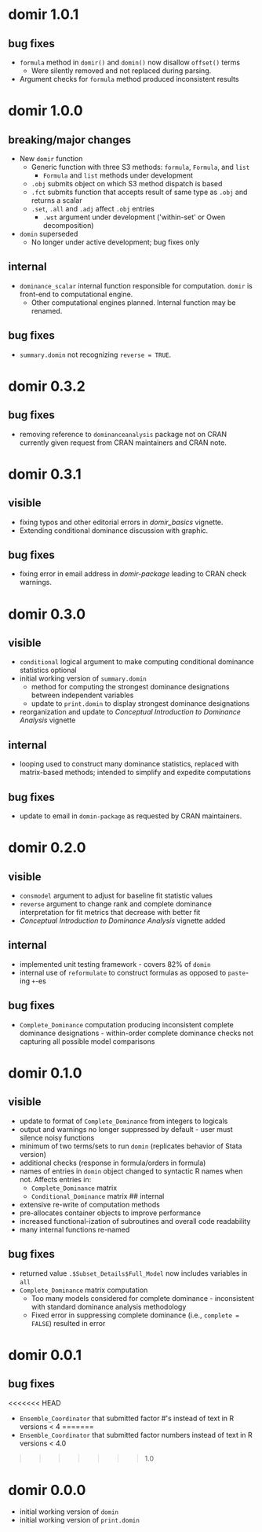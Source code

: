 # domir 1.0.1

## bug fixes

-   `formula` method in `domir()` and `domin()` now disallow `offset()` terms
    - Were silently removed and not replaced during parsing.
-   Argument checks for `formula` method produced inconsistent results

# domir 1.0.0

## breaking/major changes

-   New `domir` function
    -   Generic function with three S3 methods: `formula`, `Formula`, and `list`
        -   `Formula` and `list` methods under development
    -   `.obj` submits object on which S3 method dispatch is based
    -   `.fct` submits function that accepts result of same type as `.obj` and returns a scalar
    -   `.set`, `.all` and `.adj` affect `.obj` entries
        - `.wst` argument under development ('within-set' or Owen decomposition)
-   `domin` superseded
    -   No longer under active development; bug fixes only

## internal

-   `dominance_scalar` internal function responsible for computation. `domir` is front-end to computational engine.
    -   Other computational engines planned.  Internal function may be renamed.
    
## bug fixes

-   `summary.domin` not recognizing `reverse = TRUE`.

# domir 0.3.2

## bug fixes

-   removing reference to `dominanceanalysis` package not on CRAN currently given request from CRAN maintainers and CRAN note.

# domir 0.3.1

## visible

-   fixing typos and other editorial errors in *domir_basics* vignette.
-   Extending conditional dominance discussion with graphic.

## bug fixes

-   fixing error in email address in *domir-package* leading to CRAN check warnings.

# domir 0.3.0

## visible

-   `conditional` logical argument to make computing conditional dominance statistics optional
-   initial working version of `summary.domin`
    -   method for computing the strongest dominance designations between independent variables
    -   update to `print.domin` to display strongest dominance designations
-   reorganization and update to *Conceptual Introduction to Dominance Analysis* vignette

## internal

-   looping used to construct many dominance statistics, replaced with matrix-based methods; intended to simplify and expedite computations

## bug fixes

-   update to email in `domin-package` as requested by CRAN maintainers.

# domir 0.2.0

## visible

-   `consmodel` argument to adjust for baseline fit statistic values
-   `reverse` argument to change rank and complete dominance interpretation for fit metrics that decrease with better fit
-   *Conceptual Introduction to Dominance Analysis* vignette added

## internal

-   implemented unit testing framework - covers 82% of `domin`
-   internal use of `reformulate` to construct formulas as opposed to `paste`-ing `+`-es

## bug fixes

-   `Complete_Dominance` computation producing inconsistent complete dominance designations - within-order complete dominance checks not capturing all possible model comparisons

# domir 0.1.0

## visible

-   update to format of `Complete_Dominance` from integers to logicals
-   output and warnings no longer suppressed by default - user must silence noisy functions
-   minimum of two terms/sets to run `domin` (replicates behavior of Stata version)
-   additional checks (response in formula/orders in formula)
-   names of entries in `domin` object changed to syntactic R names when not. Affects entries in:
    -   `Complete_Dominance` matrix
    -   `Conditional_Dominance` matrix \## internal
-   extensive re-write of computation methods
-   pre-allocates container objects to improve performance
-   increased functional-ization of subroutines and overall code readability
-   many internal functions re-named

## bug fixes

-   returned value `.$Subset_Details$Full_Model` now includes variables in `all`
-   `Complete_Dominance` matrix computation
    -   Too many models considered for complete dominance - inconsistent with standard dominance analysis methodology
    -   Fixed error in suppressing complete dominance (i.e., `complete = FALSE`) resulted in error

# domir 0.0.1

## bug fixes

<<<<<<< HEAD
-   `Ensemble_Coordinator` that submitted factor #'s instead of text in R versions \< 4
=======
-   `Ensemble_Coordinator` that submitted factor numbers instead of text in R versions \< 4.0
>>>>>>> 1.0

# domir 0.0.0

-   initial working version of `domin`
-   initial working version of `print.domin`
